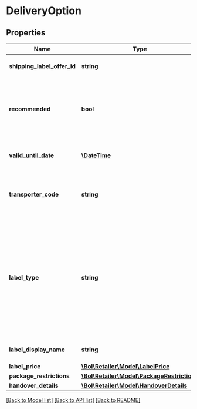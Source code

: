 # DeliveryOption

## Properties
Name | Type | Description | Notes
------------ | ------------- | ------------- | -------------
**shipping_label_offer_id** | **string** | Unique identifier for the shipping label offer. | 
**recommended** | **bool** | Indicates whether this delivery option is recommended to be the best option to ship your order item(s) with. | 
**valid_until_date** | [**\DateTime**](\DateTime.md) | The date until the delivery option (incl total price) is valid. | [optional] 
**transporter_code** | **string** | A code representing the transporter which is being used for transportation. | 
**label_type** | **string** | The type of the label, representing the way an item is being transported. MAILBOX is a mailbox package with delivery scan. MAILBOX_LIGHT is a mailbox package without delivery scan. PARCEL is a normal package. | 
**label_display_name** | **string** | The display name of the shipping label. | 
**label_price** | [**\Bol\Retailer\Model\LabelPrice**](LabelPrice.md) |  | 
**package_restrictions** | [**\Bol\Retailer\Model\PackageRestrictions**](PackageRestrictions.md) |  | 
**handover_details** | [**\Bol\Retailer\Model\HandoverDetails**](HandoverDetails.md) |  | [optional] 

[[Back to Model list]](../README.md#documentation-for-models) [[Back to API list]](../README.md#documentation-for-api-endpoints) [[Back to README]](../README.md)


